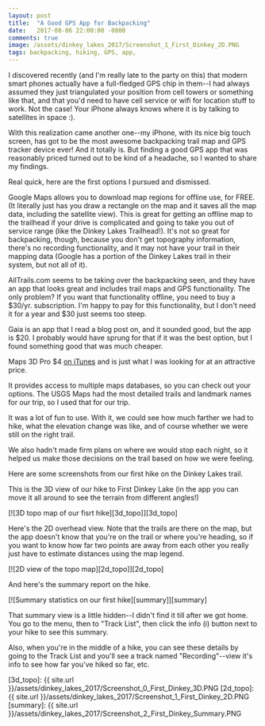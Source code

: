 ```yaml
---
layout: post
title:  "A Good GPS App for Backpacking"
date:   2017-08-06 22:00:00 -0800
comments: true
image: /assets/dinkey_lakes_2017/Screenshot_1_First_Dinkey_2D.PNG
tags: backpacking, hiking, GPS, app,
---
```

I discovered recently (and I'm really late to the party on this) that modern smart phones actually have a full-fledged GPS chip in them--I had always assumed they just triangulated your position from cell towers or something like that, and that you'd need to have cell service or wifi for location stuff to work. Not the case! Your iPhone always knows where it is by talking to satellites in space :).

With this realization came another one--my iPhone, with its nice big touch screen, has got to be the most awesome backpacking trail map and GPS tracker device ever! And it totally is. But finding a good GPS app that was reasonably priced turned out to be kind of a headache, so I wanted to share my findings.

Real quick, here are the first options I pursued and dismissed. 

Google Maps allows you to download map regions for offline use, for FREE. (It literally just has you draw a rectangle on the map and it saves all the map data, including the satellite view).  This is great for getting an offline map to the trailhead if your drive is complicated and going to take you out of service range (like the Dinkey Lakes Trailhead!). It's not so great for backpacking, though, because you don't get topography information, there's no recording functionality, and it may not have your trail in their mapping data (Google has a portion of the Dinkey Lakes trail in their system, but not all of it). 

AllTrails.com seems to be taking over the backpacking seen, and they have an app that looks great and includes trail maps and GPS functionality. The only problem? If you want that functionality offline, you need to buy a $30/yr. subscription. I'm happy to pay for this functionality, but I don't need it for a year and $30 just seems too steep.

Gaia is an app that I read a blog post on, and it sounded good, but the app is $20. I probably would have sprung for that if it was the best option, but I found something good that was much cheaper.

Maps 3D Pro $4 [on iTunes](https://itunes.apple.com/us/app/maps-3d-pro-gps-for-bike-hike-ski-outdoor/id391304000?mt=8) and is just what I was looking for at an attractive price.

It provides access to multiple maps databases, so you can check out your options. The USGS Maps had the most detailed trails and landmark names for our trip, so I used that for our trip.

It was a lot of fun to use. With it, we could see how much farther we had to hike, what the elevation change was like, and of course whether we were still on the right trail. 

We also hadn't made firm plans on where we would stop each night, so it helped us make those decisions on the trail based on how we were feeling. 

Here are some screenshots from our first hike on the Dinkey Lakes trail. 

This is the 3D view of our hike to First Dinkey Lake (in the app you can move it all around to see the terrain from different angles!)

[![3D topo map of our fisrt hike][3d_topo]][3d_topo]

Here's the 2D overhead view. Note that the trails are there on the map, but the app doesn't know that you're on the trail or where you're heading, so if you want to know how far two points are away from each other you really just have to estimate distances using the map legend.

[![2D view of the topo map][2d_topo]][2d_topo]

And here's the summary report on the hike.

[![Summary statistics on our first hike][summary]][summary]

That summary view is a little hidden--I didn't find it till after we got home. You go to the menu, then to "Track List", then click the info (i) button next to your hike to see this summary. 

Also, when you're in the middle of a hike, you can see these details by going to the Track List and you'll see a track named "Recording"--view it's info to see how far you've hiked so far, etc.



[3d_topo]: {{ site.url }}/assets/dinkey_lakes_2017/Screenshot_0_First_Dinkey_3D.PNG
[2d_topo]: {{ site.url }}/assets/dinkey_lakes_2017/Screenshot_1_First_Dinkey_2D.PNG
[summary]: {{ site.url }}/assets/dinkey_lakes_2017/Screenshot_2_First_Dinkey_Summary.PNG